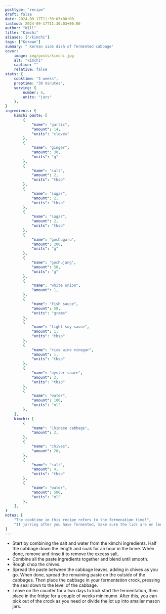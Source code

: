 ```yaml
---
posttype: "recipe"
draft: false
date: 2024-09-17T11:30:03+00:00
lastmod: 2024-09-17T11:30:03+00:00
author: "Will"
title: "Kimchi"
aliases: ["/kimchi"]
tags: ["Korean"]
summary: " Korean side dish of fermented cabbage"
cover:
    image: img/posts/kimchi.jpg
    alt: "kimchi"
    caption: ""
    relative: false
stats: {
    cooktime: "3 weeks",
    preptime: "30 minutes",
    serving: {
        number: 4,
        units: "jars"
    },
}
ingredients: {
    kimchi paste: [
        {
            "name": "garlic", 
            "amount": 14, 
            "units": "cloves"
        }, 
        {
            "name": "ginger", 
            "amount": 30, 
            "units": "g"
        },
        {
            "name": "salt", 
            "amount": 2, 
            "units": "tbsp"
        }, 
        {
            "name": "sugar", 
            "amount": 2, 
            "units": "tbsp"
        }, 
        {
            "name": "sugar", 
            "amount": 2, 
            "units": "tbsp"
        }, 
        {
            "name": "gochugaru", 
            "amount": 200, 
            "units": "g"
        }, 
        {
            "name": "gochujang", 
            "amount": 50, 
            "units": "g"
        }, 
        {
            "name": "white onion", 
            "amount": 1, 
        }, 
        {
            "name": "fish sauce", 
            "amount": 50, 
            "units": "grams"
        }, 
        {
            "name": "light soy sauce", 
            "amount": 1, 
            "units": "tbsp"
        }, 
        {
            "name": "rice wine vinegar", 
            "amount": 1, 
            "units": "tbsp"
        }, 
        {
            "name": "oyster sauce", 
            "amount": 2, 
            "units": "tbsp"
        }, 
        {
            "name": "water", 
            "amount": 100, 
            "units": "ml"
        }, 
    ],
    kimchi: [
        {
            "name": "Chinese cabbage", 
            "amount": 2, 
        }, 
        {
            "name": "chives", 
            "amount": 20, 
        },
        {
            "name": "salt", 
            "amount": 4, 
            "units": "tbsp"
        }, 
        {
            "name": "water", 
            "amount": 500, 
            "units": "ml"
        }, 
    ],
}
notes: [
    "The cooktime in this recipe refers to the fermenation time!",
    "If jarring after you have fermented, make sure the lids are on loosely as there may be residual fermentation!",
]
---
```


* Start by combining the salt and water from the kimchi ingredients. Half the cabbage down the length and soak for an hour in the brine. When done, remove and rinse it to remove the excess salt.
* Combine all the paste ingredients together and blend until smooth.
* Rough chop the chives.
* Spread the paste between the cabbage leaves, adding in chives as you go. When done, spread the remaining paste on the outside of the cabbages. Then place the cabbage in your fermentation crock, pressing the seal down to the level of the cabbage.
* Leave on the counter for a two days to kick start the fermentation, then place in the fridge for a couple of weeks minimumn. After this, you can pick out of the crock as you need or divide the lot up into smaller mason jars.